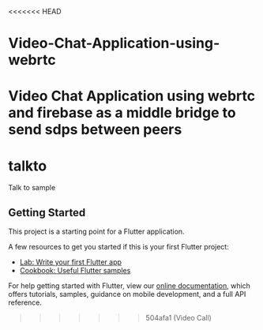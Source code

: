 <<<<<<< HEAD
# Video-Chat-Application-using-webrtc
Video Chat Application using webrtc and firebase as a middle bridge to send sdps between peers
=======
# talkto

Talk to sample

## Getting Started

This project is a starting point for a Flutter application.

A few resources to get you started if this is your first Flutter project:

- [Lab: Write your first Flutter app](https://flutter.dev/docs/get-started/codelab)
- [Cookbook: Useful Flutter samples](https://flutter.dev/docs/cookbook)

For help getting started with Flutter, view our
[online documentation](https://flutter.dev/docs), which offers tutorials,
samples, guidance on mobile development, and a full API reference.
>>>>>>> 504afa1 (Video Call)
